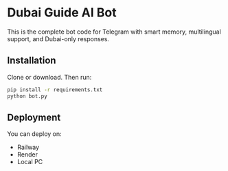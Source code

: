 
# Dubai Guide AI Bot

This is the complete bot code for Telegram with smart memory, multilingual support, and Dubai-only responses.

## Installation

Clone or download. Then run:

```bash
pip install -r requirements.txt
python bot.py
```

## Deployment

You can deploy on:
- Railway
- Render
- Local PC

